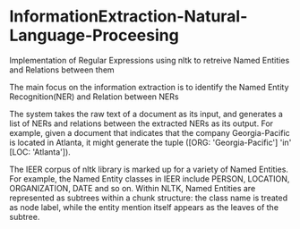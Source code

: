 # InformationExtraction-Natural-Language-Proceesing
Implementation of Regular Expressions using nltk to retreive Named Entities and Relations between them

The main focus on the information extraction is to identify the Named Entity Recognition(NER)  and Relation between NERs

The system takes the raw text of a document as its input, and generates a list of NERs and relations between the extracted NERs as its output. For example, given a document that indicates that the company Georgia-Pacific is located in Atlanta, it might generate the tuple ([ORG: 'Georgia-Pacific'] 'in' [LOC: 'Atlanta']). 

The IEER corpus of nltk library is marked up for a variety of Named Entities.  For example, the Named Entity classes in IEER include PERSON, LOCATION, ORGANIZATION, DATE and so on. Within NLTK, Named Entities are represented as subtrees within a chunk structure: the class name is treated as node label, while the entity mention itself appears as the leaves of the subtree.
